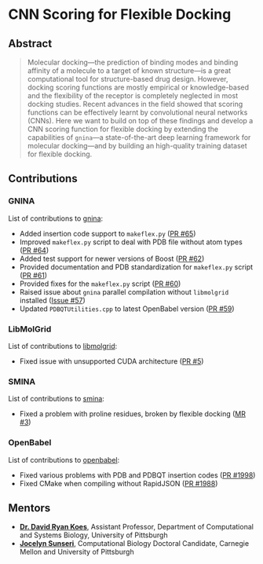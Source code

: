 # CNN Scoring for Flexible Docking

## Abstract

> Molecular docking—the prediction of binding modes and binding affinity of a molecule to a target of known structure—is a great computational tool for structure-based drug design. However, docking scoring functions are mostly empirical or knowledge-based and the flexibility of the receptor is completely neglected in most docking studies. Recent advances in the field showed that scoring functions can be effectively learnt by convolutional neural networks (CNNs). Here we want to build on top of these findings and develop a CNN scoring function for flexible docking by extending the capabilities of `gnina`—a state-of-the-art deep learning framework for molecular docking—and by building an high-quality training dataset for flexible docking.

## Contributions

### GNINA

List of contributions to [gnina](https://github.com/gnina/gnina):

* Added insertion code support to `makeflex.py` ([PR #65](https://github.com/gnina/gnina/pull/65))
* Improved `makeflex.py` script to deal with PDB file without atom types ([PR #64](https://github.com/gnina/gnina/pull/64))
* Added test support for newer versions of Boost ([PR #62](https://github.com/gnina/gnina/pull/62))
* Provided documentation and PDB standardization for `makeflex.py` script ([PR #61](https://github.com/gnina/gnina/pull/61))
* Provided fixes for the `makeflex.py` script ([PR #60](https://github.com/gnina/gnina/pull/60))
* Raised issue about `gnina` parallel compilation without `libmolgrid` installed ([Issue #57](https://github.com/gnina/gnina/issues/57))
* Updated `PDBQTUtilities.cpp` to latest OpenBabel version ([PR #59](https://github.com/gnina/gnina/pull/59))

### LibMolGrid

List of contributions to [libmolgrid](https://github.com/gnina/gnina):

* Fixed issue with unsupported CUDA architecture ([PR #5](https://github.com/gnina/libmolgrid/pull/5))

### SMINA

List of contributions to [smina]():

* Fixed a problem with proline residues, broken by flexible docking ([MR #3](https://sourceforge.net/p/smina/code/merge-requests/3/))

### OpenBabel

List of contributions to [openbabel](https://github.com/openbabel/openbabel):

* Fixed various problems with PDB and PDBQT insertion codes ([PR #1998](https://github.com/openbabel/openbabel/pull/1998))
* Fixed CMake when compiling without RapidJSON ([PR #1988](https://github.com/openbabel/openbabel/pull/1988))


## Mentors

* [**Dr. David Ryan Koes**](http://bits.csb.pitt.edu/), Assistant Professor, Department of Computational and Systems Biology, University of Pittsburgh
* [**Jocelyn Sunseri**](http://pitt.edu/~jss97/), Computational Biology Doctoral Candidate, Carnegie Mellon and University of Pittsburgh